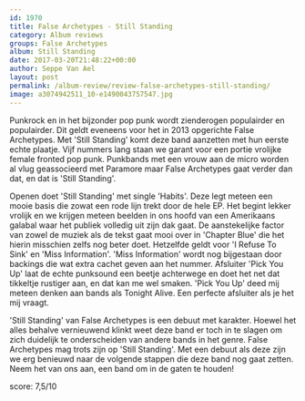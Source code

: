 ```yaml
---
id: 1970
title: False Archetypes - Still Standing
category: Album reviews
groups: False Archetypes
album: Still Standing
date: 2017-03-20T21:48:22+00:00
author: Seppe Van Ael
layout: post
permalink: /album-review/review-false-archetypes-still-standing/
image: a3074942511_10-e1490043757547.jpg
---
```

Punkrock en in het bijzonder pop punk wordt zienderogen populairder en populairder. Dit geldt eveneens voor het in 2013 opgerichte False Archetypes. Met 'Still Standing' komt deze band aanzetten met hun eerste echte plaatje. Vijf nummers lang staan we garant voor een portie vrolijke female fronted pop punk. Punkbands met een vrouw aan de micro worden al vlug geassocieerd met Paramore maar False Archetypes gaat verder dan dat, en dat is 'Still Standing'.

Openen doet 'Still Standing' met single 'Habits'. Deze legt meteen een mooie basis die zowat een rode lijn trekt door de hele EP. Het begint lekker vrolijk en we krijgen meteen beelden in ons hoofd van een Amerikaans galabal waar het publiek volledig uit zijn dak gaat. De aanstekelijke factor van zowel de muziek als de tekst gaat mooi over in 'Chapter Blue' die het hierin misschien zelfs nog beter doet. Hetzelfde geldt voor 'I Refuse To Sink' en 'Miss Information'. 'Miss Information' wordt nog bijgestaan door backings die wat extra cachet geven aan het nummer. Afsluiter 'Pick You Up' laat de echte punksound een beetje achterwege en doet het net dat tikkeltje rustiger aan, en dat kan me wel smaken. 'Pick You Up' deed mij meteen denken aan bands als Tonight Alive. Een perfecte afsluiter als je het mij vraagt.

'Still Standing' van False Archetypes is een debuut met karakter. Hoewel het alles behalve vernieuwend klinkt weet deze band er toch in te slagen om zich duidelijk te onderscheiden van andere bands in het genre. False Archetypes mag trots zijn op 'Still Standing'. Met een debuut als deze zijn we erg benieuwd naar de volgende stappen die deze band nog gaat zetten. Neem het van ons aan, een band om in de gaten te houden!

score: 7,5/10
